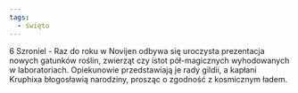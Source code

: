 ```yaml
---
tags:
  - święto
---
```

6 Szroniel - Raz do roku w Novijen odbywa się uroczysta prezentacja nowych gatunków roślin, zwierząt czy istot pół-magicznych wyhodowanych w laboratoriach. Opiekunowie przedstawiają je rady gildii, a kapłani Kruphixa błogosławią narodziny, prosząc o zgodność z kosmicznym ładem.